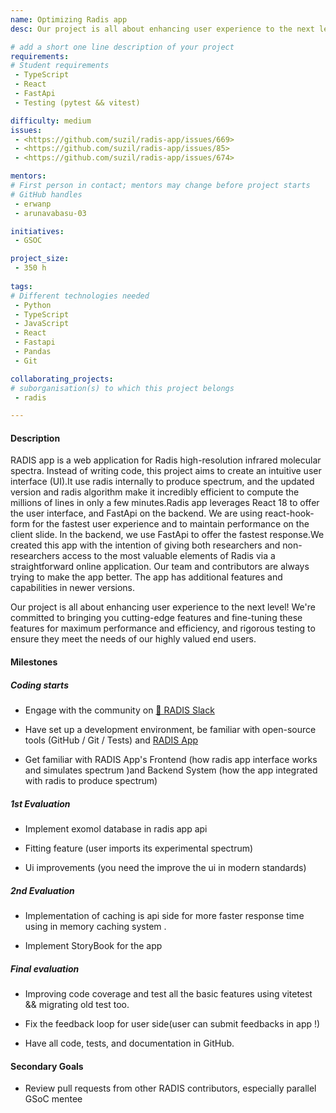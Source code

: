 ```yaml
---
name: Optimizing Radis app
desc: Our project is all about enhancing user experience to the next level! We're committed to bringing you cutting-edge features and  fine-tuning these features for maximum performance and efficiency, and rigorous testing to ensure they meet the needs of our highly valued end users.

# add a short one line description of your project
requirements:
# Student requirements
 - TypeScript
 - React
 - FastApi
 - Testing (pytest && vitest)

difficulty: medium
issues:
 - <https://github.com/suzil/radis-app/issues/669>
 - <https://github.com/suzil/radis-app/issues/85>
 - <https://github.com/suzil/radis-app/issues/674>

mentors:
# First person in contact; mentors may change before project starts
# GitHub handles
 - erwanp
 - arunavabasu-03

initiatives:
 - GSOC

project_size:
 - 350 h
 
tags:
# Different technologies needed
 - Python
 - TypeScript
 - JavaScript
 - React
 - Fastapi
 - Pandas
 - Git

collaborating_projects:
# suborganisation(s) to which this project belongs
 - radis

---
```


#### Description

RADIS app is a web application for Radis high-resolution infrared molecular spectra. Instead of writing code, this project aims to create an intuitive user interface (UI).It use radis internally to produce spectrum, and the updated version and radis algorithm make it incredibly efficient to compute the millions of lines in only a few minutes.Radis app leverages React 18 to offer the user interface, and FastApi on the backend. We are using react-hook-form for the fastest user experience and to maintain performance on the client slide. In the backend, we use FastApi to offer the fastest response.We created this app with the intention of giving both researchers and non-researchers access to the most valuable elements of Radis via a straightforward online application. Our team and contributors are always trying to make the app better. The app has additional features and capabilities in newer versions.

Our project is all about enhancing user experience to the next level! We're committed to bringing you cutting-edge features and  fine-tuning these features for maximum performance and efficiency, and rigorous testing to ensure they meet the needs of our highly valued end users.

#### Milestones

##### Coding starts

- Engage with the community on [💬 RADIS Slack](https://github.com/radis/slack-invite)

- Have set up a development environment, be familiar with open-source tools (GitHub / Git / Tests) and [RADIS App](https://github.com/suzil/radis-app)

- Get familiar with RADIS App's Frontend (how radis app interface  works and simulates spectrum )and Backend System (how the app integrated with radis to produce spectrum)

##### 1st Evaluation

- Implement exomol database  in radis app api

- Fitting feature (user imports its experimental spectrum)

- Ui improvements (you need the improve the ui in modern standards)

##### 2nd Evaluation

- Implementation of caching is api side for more faster response time using in memory caching system .

- Implement StoryBook for the app

##### Final evaluation

- Improving code coverage and test all the basic features using vitetest && migrating old test too.

- Fix the  feedback  loop for user side(user can submit feedbacks in app !)

- Have all code, tests, and documentation in GitHub.

#### Secondary Goals

- Review pull requests from other RADIS contributors, especially parallel GSoC mentee

